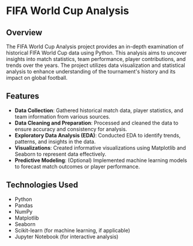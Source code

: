 # FIFA World Cup Analysis

## Overview
The FIFA World Cup Analysis project provides an in-depth examination of historical FIFA World Cup data using Python. This analysis aims to uncover insights into match statistics, team performance, player contributions, and trends over the years. The project utilizes data visualization and statistical analysis to enhance understanding of the tournament's history and its impact on global football.

## Features
- **Data Collection**: Gathered historical match data, player statistics, and team information from various sources.
- **Data Cleaning and Preparation**: Processed and cleaned the data to ensure accuracy and consistency for analysis.
- **Exploratory Data Analysis (EDA)**: Conducted EDA to identify trends, patterns, and insights in the data.
- **Visualizations**: Created informative visualizations using Matplotlib and Seaborn to represent data effectively.
- **Predictive Modeling**: (Optional) Implemented machine learning models to forecast match outcomes or player performance.

## Technologies Used
- Python
- Pandas
- NumPy
- Matplotlib
- Seaborn
- Scikit-learn (for machine learning, if applicable)
- Jupyter Notebook (for interactive analysis)
